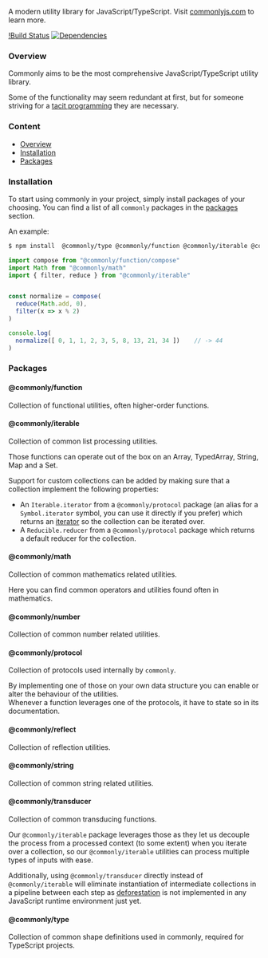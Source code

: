 A modern utility library for JavaScript/TypeScript. Visit [commonlyjs.com](https://commonlyjs.com) to learn more.  

[!Build Status](https://github.com/commonlyjs/commonly/workflows/CD/badge.svg)
[![Dependencies](https://david-dm.org/comomnlyjs/commonly.svg)](https://david-dm.org/commonlyjs/commonly)



### Overview
Commonly aims to be the most comprehensive JavaScript/TypeScript utility library.
 
Some of the functionality may seem redundant at first, but for someone striving for a [tacit programming](https://en.wikipedia.org/wiki/Tacit_programming) they are necessary.



### Content
* [Overview](#Overview)
* [Installation](#Installation)
* [Packages](#Packages)



### Installation 
To start using commonly in your project, simply install packages of your choosing.
You can find a list of all `commonly` packages in the [packages](#Packages) section.  

An example: 
```bash
$ npm install  @commonly/type @commonly/function @commonly/iterable @commonly/math
```
```javascript
import compose from "@commonly/function/compose"
import Math from "@commonly/math"
import { filter, reduce } from "@commonly/iterable"


const normalize = compose(
  reduce(Math.add, 0), 
  filter(x => x % 2)
)

console.log(
  normalize([ 0, 1, 1, 2, 3, 5, 8, 13, 21, 34 ])    // -> 44
)
```



### Packages

#### @commonly/function
Collection of functional utilities, often higher-order functions.  


#### @commonly/iterable
Collection of common list processing utilities.  

Those functions can operate out of the box on an Array, TypedArray, String, Map and a Set.  

Support for custom collections can be added by making sure that a collection implement the following properties:
* An `Iterable.iterator` from a `@commonly/protocol` package (an alias for a `Symbol.iterator` symbol, you can use it directly if you prefer) which returns an [iterator](https://developer.mozilla.org/en-US/docs/Web/JavaScript/Reference/Iteration_protocols) so the collection can be iterated over.
* A `Reducible.reducer` from a `@commonly/protocol` package which returns a default reducer for the collection.


#### @commonly/math
Collection of common mathematics related utilities.

Here you can find common operators and utilities found often in mathematics.


#### @commonly/number
Collection of common number related utilities. 


#### @commonly/protocol
Collection of protocols used internally by `commonly`.   

By implementing one of those on your own data structure you can enable or alter the behaviour of the utilities.  
Whenever a function leverages one of the protocols, it have to state so in its documentation. 


#### @commonly/reflect
Collection of reflection utilities. 


#### @commonly/string
Collection of common string related utilities.  


#### @commonly/transducer
Collection of common transducing functions.  

Our `@commonly/iterable` package leverages those as they let us decouple the process 
from a processed context (to some extent) when you iterate over a collection, 
so our `@commonly/iterable` utilities can process multiple types of inputs with ease.  

Additionally, using `@commonly/transducer` directly instead of `@commonly/iterable` will eliminate instantiation 
of intermediate collections in a pipeline between each step 
as [deforestation](https://en.wikipedia.org/wiki/Deforestation_(computer_science)) 
is not implemented in any JavaScript runtime environment just yet.


#### @commonly/type
Collection of common shape definitions used in commonly, required for TypeScript projects.  
